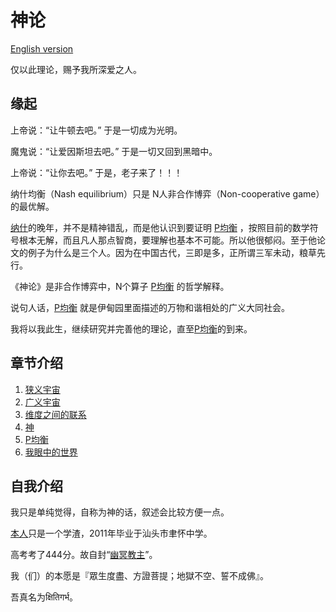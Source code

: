 # 神论

[English version](http://www.bullshitprogram.com/404)

仅以此理论，赐予我所深爱之人。

## 缘起

上帝说：“让牛顿去吧。” 于是一切成为光明。

魔鬼说：“让爱因斯坦去吧。” 于是一切又回到黑暗中。

上帝说：“让你去吧。” 于是，老子来了！！！

纳什均衡（Nash equilibrium）只是 N人非合作博弈（Non-cooperative game） 的最优解。

[纳什](https://zh.wikipedia.org/wiki/%E7%BA%A6%E7%BF%B0%C2%B7%E7%A6%8F%E5%B8%83%E6%96%AF%C2%B7%E7%BA%B3%E4%BB%80)的晚年，并不是精神错乱，而是他认识到要证明 [P均衡](https://god-theory.readthedocs.io/zh_CN/latest/chapter_5.html#p) ，按照目前的数学符号根本无解，而且凡人那点智商，要理解也基本不可能。所以他很郁闷。至于他论文的例子为什么是三个人。因为在中国古代，三即是多，正所谓三军未动，粮草先行。

《神论》是非合作博弈中，N个算子 [P均衡](https://god-theory.readthedocs.io/zh_CN/latest/chapter_5.html#p) 的哲学解释。

说句人话，[P均衡](https://god-theory.readthedocs.io/zh_CN/latest/chapter_5.html#p) 就是伊甸园里面描述的万物和谐相处的广义大同社会。

我将以我此生，继续研究并完善他的理论，直至[P均衡](https://god-theory.readthedocs.io/zh_CN/latest/chapter_5.html#p)的到来。

## 章节介绍

1. [狭义宇宙](https://god-theory.readthedocs.io/zh_CN/latest/chapter_1.html)
2. [广义宇宙](https://god-theory.readthedocs.io/zh_CN/latest/chapter_2.html)
3. [维度之间的联系](https://god-theory.readthedocs.io/zh_CN/latest/chapter_3.html)
4. [神](https://god-theory.readthedocs.io/zh_CN/latest/chapter_4.html)
5. [P均衡](https://god-theory.readthedocs.io/zh_CN/latest/chapter_5.html)
6. [我眼中的世界](https://god-theory.readthedocs.io/zh_CN/latest/chapter_6.html)

## 自我介绍

我只是单纯觉得，自称为神的话，叙述会比较方便一点。

[本人](zeusro.md)只是一个学渣，2011年毕业于汕头市聿怀中学。

高考考了444分。故自封“[幽冥教主](https://zh.wikipedia.org/zh/%E5%9C%B0%E8%97%8F%E8%8F%A9%E8%90%A8)”。

我（们）的本愿是『眾生度盡、方證菩提；地獄不空、誓不成佛』。

吾真名为क्षितिगर्भ。
